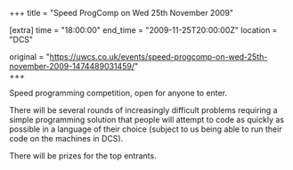 +++
title = "Speed ProgComp on Wed 25th November 2009"

[extra]
time = "18:00:00"
end_time = "2009-11-25T20:00:00Z"
location = "DCS"

original = "https://uwcs.co.uk/events/speed-progcomp-on-wed-25th-november-2009-1474489031459/"    
+++

Speed programming competition, open for anyone to enter.

There will be several rounds of increasingly difficult problems requiring a simple programming solution that people will attempt to code as quickly as possible in a language of their choice (subject to us being able to run their code on the machines in DCS).

There will be prizes for the top entrants.

